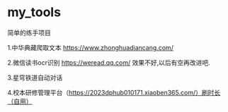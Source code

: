 # my_tools

简单的练手项目

1.中华典藏爬取文本 https://www.zhonghuadiancang.com/

2.微信读书ocr识别 https://weread.qq.com/
  效果不好,以后有空再改进吧.

3.星穹铁道自动对话 

4.校本研修管理平台（https://2023dphub010171.xiaoben365.com/）刷时长（自用）
